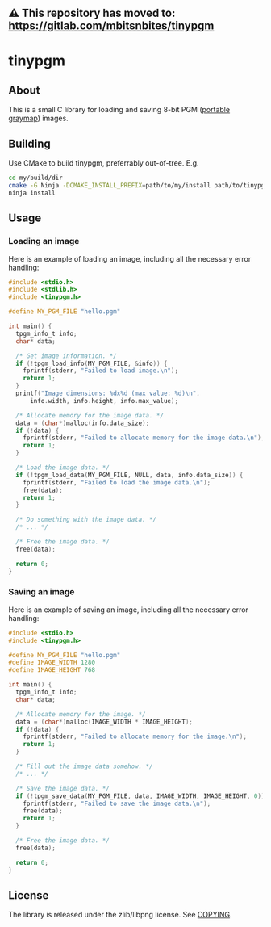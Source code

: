 ## ⚠️ This repository has moved to: https://gitlab.com/mbitsnbites/tinypgm

# tinypgm

## About

This is a small C library for loading and saving 8-bit PGM
([portable graymap](http://netpbm.sourceforge.net/doc/pgm.html)) images.

## Building

Use CMake to build tinypgm, preferrably out-of-tree. E.g.

```bash
cd my/build/dir
cmake -G Ninja -DCMAKE_INSTALL_PREFIX=path/to/my/install path/to/tinypgm
ninja install
```

## Usage

### Loading an image

Here is an example of loading an image, including all the necessary error handling:

```c
#include <stdio.h>
#include <stdlib.h>
#include <tinypgm.h>

#define MY_PGM_FILE "hello.pgm"

int main() {
  tpgm_info_t info;
  char* data;

  /* Get image information. */
  if (!tpgm_load_info(MY_PGM_FILE, &info)) {
    fprintf(stderr, "Failed to load image.\n");
    return 1;
  }
  printf("Image dimensions: %dx%d (max value: %d)\n",
      info.width, info.height, info.max_value);

  /* Allocate memory for the image data. */
  data = (char*)malloc(info.data_size);
  if (!data) {
    fprintf(stderr, "Failed to allocate memory for the image data.\n");
    return 1;
  }

  /* Load the image data. */
  if (!tpgm_load_data(MY_PGM_FILE, NULL, data, info.data_size)) {
    fprintf(stderr, "Failed to load the image data.\n");
    free(data);
    return 1;
  }

  /* Do something with the image data. */
  /* ... */

  /* Free the image data. */
  free(data);

  return 0;
}
```

### Saving an image

Here is an example of saving an image, including all the necessary error handling:

```c
#include <stdio.h>
#include <tinypgm.h>

#define MY_PGM_FILE "hello.pgm"
#define IMAGE_WIDTH 1280
#define IMAGE_HEIGHT 768

int main() {
  tpgm_info_t info;
  char* data;

  /* Allocate memory for the image. */
  data = (char*)malloc(IMAGE_WIDTH * IMAGE_HEIGHT);
  if (!data) {
    fprintf(stderr, "Failed to allocate memory for the image.\n");
    return 1;
  }

  /* Fill out the image data somehow. */
  /* ... */

  /* Save the image data. */
  if (!tpgm_save_data(MY_PGM_FILE, data, IMAGE_WIDTH, IMAGE_HEIGHT, 0)) {
    fprintf(stderr, "Failed to save the image data.\n");
    free(data);
    return 1;
  }

  /* Free the image data. */
  free(data);

  return 0;
}
```

## License

The library is released under the zlib/libpng license. See [COPYING](COPYING).

